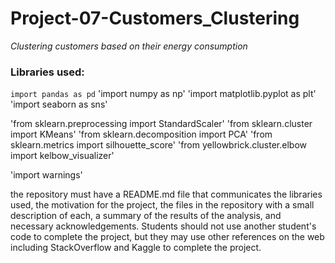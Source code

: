 # Project-07-Customers_Clustering
*Clustering customers based on their energy consumption*

### Libraries used:

`import pandas as pd`
'import numpy as np'
'import matplotlib.pyplot as plt'
'import seaborn as sns'

'from sklearn.preprocessing import StandardScaler'
'from sklearn.cluster import KMeans'
'from sklearn.decomposition import PCA'
'from sklearn.metrics import silhouette_score'
'from yellowbrick.cluster.elbow import kelbow_visualizer'

'import warnings'


the repository must have a README.md file that communicates the libraries used, the motivation for the project, the files in the repository with a small description of each, a summary of the results of the analysis, and necessary acknowledgements. Students should not use another student's code to complete the project, but they may use other references on the web including StackOverflow and Kaggle to complete the project.
